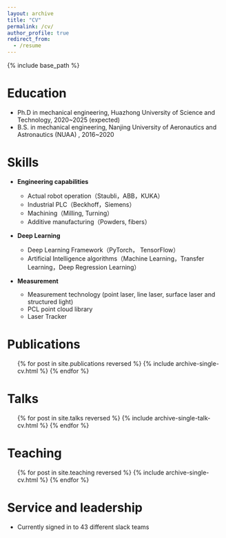 ```yaml
---
layout: archive
title: "CV"
permalink: /cv/
author_profile: true
redirect_from:
  - /resume
---
```


{% include base_path %}

Education
======
* Ph.D in mechanical engineering, Huazhong University of Science and Technology, 2020~2025 (expected)
* B.S. in mechanical engineering, Nanjing University of Aeronautics and Astronautics (NUAA) , 2016~2020

Skills
======
* **Engineering capabilities**
  * Actual robot operation（Staubli，ABB，KUKA）
  * Industrial PLC（Beckhoff，Siemens）
  * Machining（Milling, Turning）
  * Additive manufacturing（Powders, fibers）
* **Deep Learning**
  * Deep Learning Framework（PyTorch， TensorFlow）
  * Artificial Intelligence algorithms（Machine Learning，Transfer Learning，Deep Regression Learning）

* **Measurement** 
  * Measurement technology (point laser, line laser, surface laser and structured light)
  * PCL point cloud library
  * Laser Tracker

Publications
======
  <ul>{% for post in site.publications reversed %}
    {% include archive-single-cv.html %}
  {% endfor %}</ul>

Talks
======
  <ul>{% for post in site.talks reversed %}
    {% include archive-single-talk-cv.html  %}
  {% endfor %}</ul>

Teaching
======
  <ul>{% for post in site.teaching reversed %}
    {% include archive-single-cv.html %}
  {% endfor %}</ul>

Service and leadership
======
* Currently signed in to 43 different slack teams

